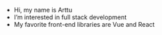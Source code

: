 - Hi, my name is Arttu
- I’m interested in full stack development
- My favorite front-end libraries are Vue and React
